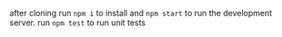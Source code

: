 after cloning run `npm i` to install and `npm start` to run the development server. run `npm test` to run unit tests
